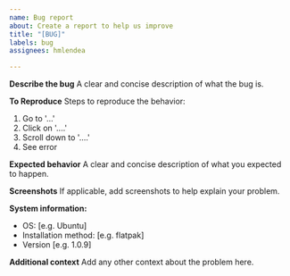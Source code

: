 ```yaml
---
name: Bug report
about: Create a report to help us improve
title: "[BUG]"
labels: bug
assignees: hmlendea

---
```


**Describe the bug**
A clear and concise description of what the bug is.

**To Reproduce**
Steps to reproduce the behavior:
1. Go to '...'
2. Click on '....'
3. Scroll down to '....'
4. See error

**Expected behavior**
A clear and concise description of what you expected to happen.

**Screenshots**
If applicable, add screenshots to help explain your problem.

**System information:**
 - OS: [e.g. Ubuntu]
 - Installation method: [e.g. flatpak]
 - Version [e.g. 1.0.9]

**Additional context**
Add any other context about the problem here.
